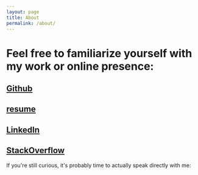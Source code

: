 ```yaml
---
layout: page
title: About
permalink: /about/
---
```



# Feel free to familiarize yourself with my work or online presence:

## [Github](https://www.github.com/marchandmd)

## [resume](/Michael_Marchand_technical_resume.pdf)

## [LinkedIn](https://www.linkedin.com/in/mmarchand1/)

## [StackOverflow](https://stackoverflow.com/users/8659405/j-r-bob-dobbs?tab=profile)

If you're still curious, it's probably time to actually speak directly with me:

<!-- Calendly inline widget begin -->
<div class="calendly-inline-widget" data-url="https://calendly.com/michaeldavidmarchand" style="min-width:320px;height:630px;"></div>
<script type="text/javascript" src="https://assets.calendly.com/assets/external/widget.js" async></script>
<!-- Calendly inline widget end -->
